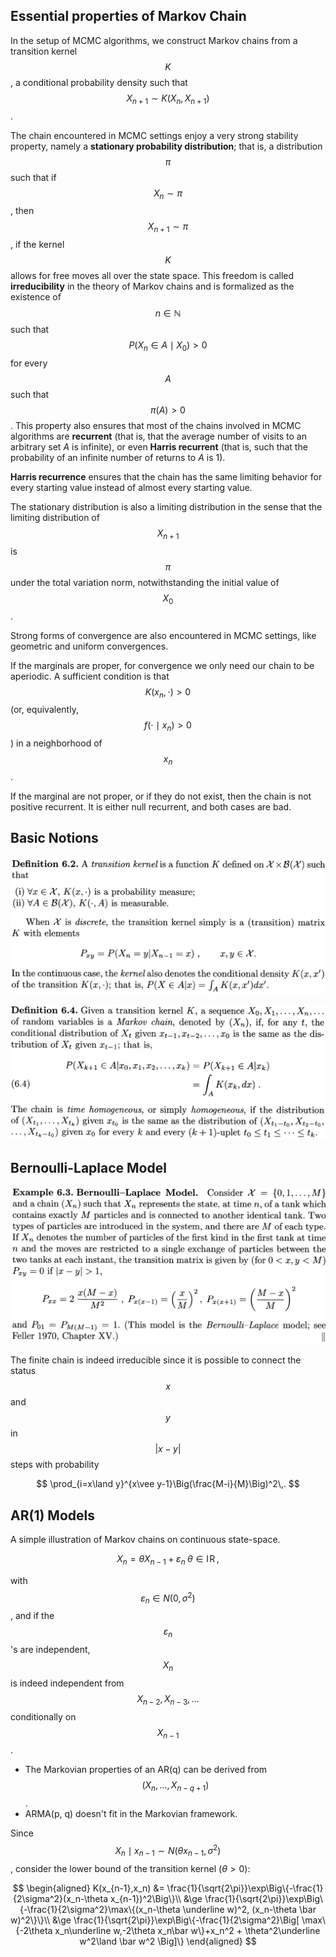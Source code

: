 ## Essential properties of Markov Chain

In the setup of MCMC algorithms, we construct Markov chains from a transition kernel $$K$$, a conditional probability density such that $$X_{n+1}\sim K(X_n,X_{n+1})$$.

The chain encountered in MCMC settings enjoy a very strong stability property, namely a **stationary probability distribution**; that is, a distribution $$\pi$$ such that if $$X_n\sim\pi$$, then $$X_{n+1}\sim \pi$$, if the kernel $$K$$ allows for free moves all over the state space. This freedom is called **irreducibility** in the theory of Markov chains and is formalized as the existence of $$n\in\mathbb{N}$$ such that $$P(X_n\in A\mid X_0)>0$$ for every $$A$$ such that $$\pi(A)>0$$. This property also ensures that most of the chains involved in MCMC algorithms are **recurrent** (that is, that the average number of visits to an arbitrary set $A$ is infinite), or even **Harris recurrent** (that is, such that the probability of an infinite number of returns to $A$ is 1).

**Harris recurrence** ensures that the chain has the same limiting behavior for every starting value instead of almost every starting value.

The stationary distribution is also a limiting distribution in the sense that the limiting distribution of $$X_{n+1}$$ is $$\pi$$ under the total variation norm, notwithstanding the initial value of $$X_0$$.

Strong forms of convergence are also encountered in MCMC settings, like geometric and uniform convergences. 

If the marginals are proper, for convergence we only need our chain to be aperiodic. A sufficient condition is  that $$K(x_n,\cdot)>0$$ (or, equivalently, $$f(\cdot\mid x_n)>0$$) in a neighborhood of $$x_n$$.

If the marginal are not proper, or if they do not exist, then the chain is not positive recurrent. It is either null recurrent, and both cases are bad.

## Basic Notions

![](def6.2.png)


![](def6.4.png)

## Bernoulli-Laplace Model

![](ex6.3.png)

The finite chain is indeed irreducible since it is possible to connect the status $$x$$ and $$y$$ in $$\vert x-y\vert$$ steps with probability

$$
\prod_{i=x\land y}^{x\vee y-1}\Big(\frac{M-i}{M}\Big)^2\,.
$$

## AR(1) Models

A simple illustration of Markov chains on continuous state-space. 

$$
X_n = \theta X_{n-1}+\varepsilon_n\;\theta\in \mathrm{I\!R}\,,
$$

with $$\varepsilon_n\in N(0,\sigma^2)$$, and if the $$\varepsilon_n$$'s are independent, $$X_n$$ is indeed independent from $$X_{n-2},X_{n-3},\ldots$$ conditionally on $$X_{n-1}$$.

- The Markovian properties of an AR(q) can be derived from $$(X_n,\ldots,X_{n-q+1})$$.
- ARMA(p, q) doesn't fit in the Markovian framework.

Since $$X_n\mid x_{n-1}\sim N(\theta x_{n-1},\sigma^2)$$, consider the lower bound of the transition kernel ($\theta > 0$):

$$
\begin{aligned}
K(x_{n-1},x_n) &= \frac{1}{\sqrt{2\pi}}\exp\Big\{-\frac{1}{2\sigma^2}(x_n-\theta x_{n-1})^2\Big\}\\
&\ge \frac{1}{\sqrt{2\pi}}\exp\Big\{-\frac{1}{2\sigma^2}\max\{(x_n-\theta \underline w)^2, (x_n-\theta \bar w)^2\}\}\\
&\ge \frac{1}{\sqrt{2\pi}}\exp\Big\{-\frac{1}{2\sigma^2}\Big[ \max\{-2\theta x_n\underline w,-2\theta x_n\bar w\}+x_n^2 + \theta^2\underline w^2\land \bar w^2 \Big]\}
\end{aligned}
$$
